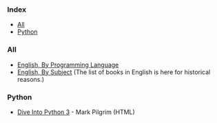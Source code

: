 ### Index

* [All](#all)
* [Python](#python)

### All

* [English, By Programming Language](free-programming-books-langs.md)
* [English, By Subject](free-programming-books-subjects.md)
  (The list of books in English is here for historical reasons.)

### Python

* [Dive Into Python 3](https://diveintopython3.net) - Mark Pilgrim (HTML)